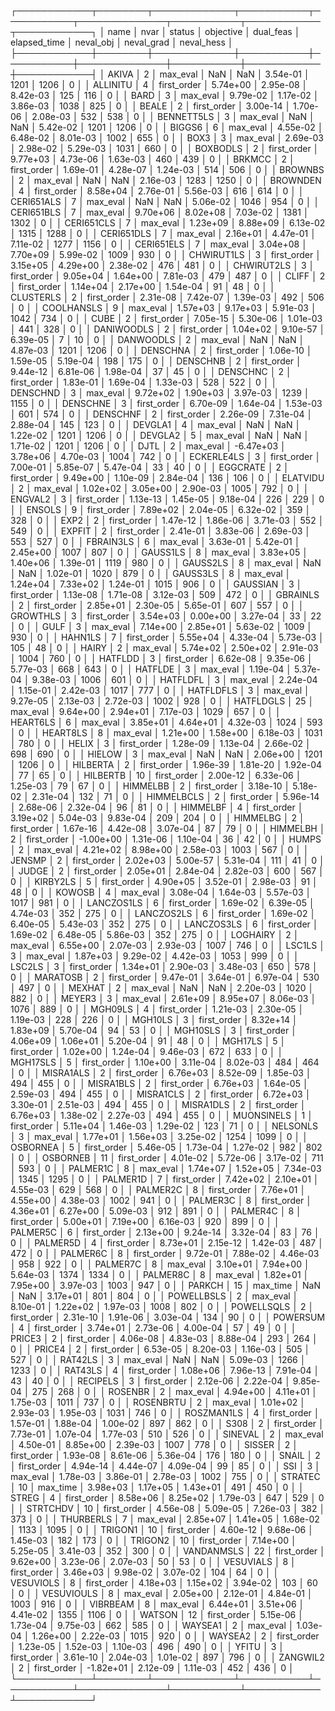 ┌────────────┬────────┬─────────────┬───────────┬───────────┬──────────────┬───────────┬────────────┬────────────┐
│       name │   nvar │      status │ objective │ dual_feas │ elapsed_time │ neval_obj │ neval_grad │ neval_hess │
├────────────┼────────┼─────────────┼───────────┼───────────┼──────────────┼───────────┼────────────┼────────────┤
│      AKIVA │      2 │    max_eval │       NaN │       NaN │     3.54e-01 │      1201 │       1206 │          0 │
│   ALLINITU │      4 │ first_order │  5.74e+00 │  2.95e-08 │     8.42e-03 │       125 │        116 │          0 │
│       BARD │      3 │    max_eval │  9.79e-02 │  1.17e-02 │     3.86e-03 │      1038 │        825 │          0 │
│      BEALE │      2 │ first_order │  3.00e-14 │  1.70e-06 │     2.08e-03 │       532 │        538 │          0 │
│ BENNETT5LS │      3 │    max_eval │       NaN │       NaN │     5.42e-02 │      1201 │       1206 │          0 │
│     BIGGS6 │      6 │    max_eval │  4.55e-02 │  6.48e-02 │     8.01e-03 │      1002 │        655 │          0 │
│       BOX3 │      3 │    max_eval │  2.69e-03 │  2.98e-02 │     5.29e-03 │      1031 │        660 │          0 │
│   BOXBODLS │      2 │ first_order │  9.77e+03 │  4.73e-06 │     1.63e-03 │       460 │        439 │          0 │
│     BRKMCC │      2 │ first_order │  1.69e-01 │  4.28e-07 │     1.24e-03 │       514 │        506 │          0 │
│    BROWNBS │      2 │    max_eval │       NaN │       NaN │     2.16e-03 │      1283 │       1250 │          0 │
│   BROWNDEN │      4 │ first_order │  8.58e+04 │  2.76e-01 │     5.56e-03 │       616 │        614 │          0 │
│ CERI651ALS │      7 │    max_eval │       NaN │       NaN │     5.06e-02 │      1046 │        954 │          0 │
│ CERI651BLS │      7 │    max_eval │  9.70e+06 │  8.02e+08 │     7.03e-02 │      1381 │       1302 │          0 │
│ CERI651CLS │      7 │    max_eval │  1.23e+09 │  8.88e+09 │     6.13e-02 │      1315 │       1288 │          0 │
│ CERI651DLS │      7 │    max_eval │  2.16e+01 │  4.47e-01 │     7.11e-02 │      1277 │       1156 │          0 │
│ CERI651ELS │      7 │    max_eval │  3.04e+08 │  7.70e+09 │     5.99e-02 │      1009 │        930 │          0 │
│ CHWIRUT1LS │      3 │ first_order │  3.15e+05 │  4.29e+00 │     2.38e-02 │       476 │        481 │          0 │
│ CHWIRUT2LS │      3 │ first_order │  9.05e+04 │  1.64e+00 │     7.81e-03 │       479 │        487 │          0 │
│      CLIFF │      2 │ first_order │  1.14e+04 │  2.17e+00 │     1.54e-04 │        91 │         48 │          0 │
│  CLUSTERLS │      2 │ first_order │  2.31e-08 │  7.42e-07 │     1.39e-03 │       492 │        506 │          0 │
│ COOLHANSLS │      9 │    max_eval │  1.57e+03 │  9.17e+03 │     5.91e-03 │      1042 │        734 │          0 │
│       CUBE │      2 │ first_order │  7.05e-15 │  5.30e-06 │     1.01e-03 │       441 │        328 │          0 │
│ DANIWOODLS │      2 │ first_order │  1.04e+02 │  9.10e-57 │     6.39e-05 │         7 │         10 │          0 │
│  DANWOODLS │      2 │    max_eval │       NaN │       NaN │     4.87e-03 │      1201 │       1206 │          0 │
│   DENSCHNA │      2 │ first_order │  1.06e-10 │  1.59e-05 │     5.19e-04 │       198 │        175 │          0 │
│   DENSCHNB │      2 │ first_order │  9.44e-12 │  6.81e-06 │     1.98e-04 │        37 │         45 │          0 │
│   DENSCHNC │      2 │ first_order │  1.83e-01 │  1.69e-04 │     1.33e-03 │       528 │        522 │          0 │
│   DENSCHND │      3 │    max_eval │  9.72e+02 │  1.90e+03 │     3.97e-03 │      1239 │       1155 │          0 │
│   DENSCHNE │      3 │ first_order │  6.70e-09 │  1.64e-04 │     1.53e-03 │       601 │        574 │          0 │
│   DENSCHNF │      2 │ first_order │  2.26e-09 │  7.31e-04 │     2.88e-04 │       145 │        123 │          0 │
│    DEVGLA1 │      4 │    max_eval │       NaN │       NaN │     1.22e-02 │      1201 │       1206 │          0 │
│    DEVGLA2 │      5 │    max_eval │       NaN │       NaN │     1.71e-02 │      1201 │       1206 │          0 │
│       DJTL │      2 │    max_eval │ -6.47e+03 │  3.78e+06 │     4.70e-03 │      1004 │        742 │          0 │
│ ECKERLE4LS │      3 │ first_order │  7.00e-01 │  5.85e-07 │     5.47e-04 │        33 │         40 │          0 │
│   EGGCRATE │      2 │ first_order │  9.49e+00 │  1.10e-09 │     2.84e-04 │       136 │        106 │          0 │
│   ELATVIDU │      2 │    max_eval │  1.02e+02 │  3.05e+00 │     2.90e-03 │      1005 │        792 │          0 │
│    ENGVAL2 │      3 │ first_order │  1.13e-13 │  1.45e-05 │     9.18e-04 │       226 │        229 │          0 │
│     ENSOLS │      9 │ first_order │  7.89e+02 │  2.04e-05 │     6.32e-02 │       359 │        328 │          0 │
│       EXP2 │      2 │ first_order │  1.47e-12 │  1.86e-06 │     3.71e-03 │       552 │        549 │          0 │
│     EXPFIT │      2 │ first_order │  2.41e-01 │  3.83e-06 │     2.69e-03 │       553 │        527 │          0 │
│  FBRAIN3LS │      6 │    max_eval │  3.63e-01 │  5.42e-01 │     2.45e+00 │      1007 │        807 │          0 │
│   GAUSS1LS │      8 │    max_eval │  3.83e+05 │  1.40e+06 │     1.39e-01 │      1119 │        980 │          0 │
│   GAUSS2LS │      8 │    max_eval │       NaN │       NaN │     1.02e-01 │      1020 │        879 │          0 │
│   GAUSS3LS │      8 │    max_eval │  1.24e+04 │  7.33e+02 │     1.24e-01 │      1015 │        906 │          0 │
│   GAUSSIAN │      3 │ first_order │  1.13e-08 │  1.71e-08 │     3.12e-03 │       509 │        472 │          0 │
│   GBRAINLS │      2 │ first_order │  2.85e+01 │  2.30e-05 │     5.65e-01 │       607 │        557 │          0 │
│   GROWTHLS │      3 │ first_order │  3.54e+03 │  0.00e+00 │     3.27e-04 │        33 │         22 │          0 │
│       GULF │      3 │    max_eval │  7.14e+00 │  2.85e+01 │     5.63e-02 │      1009 │        930 │          0 │
│    HAHN1LS │      7 │ first_order │  5.55e+04 │  4.33e-04 │     5.73e-03 │       105 │         48 │          0 │
│      HAIRY │      2 │    max_eval │  5.74e+02 │  2.50e+02 │     2.91e-03 │      1004 │        760 │          0 │
│    HATFLDD │      3 │ first_order │  6.62e-08 │  9.35e-06 │     5.77e-03 │       668 │        643 │          0 │
│    HATFLDE │      3 │    max_eval │  1.19e-04 │  5.37e-04 │     9.38e-03 │      1006 │        601 │          0 │
│   HATFLDFL │      3 │    max_eval │  2.24e-04 │  1.15e-01 │     2.42e-03 │      1017 │        777 │          0 │
│  HATFLDFLS │      3 │    max_eval │  9.27e-05 │  2.13e-03 │     2.72e-03 │      1002 │        928 │          0 │
│  HATFLDGLS │     25 │    max_eval │  9.64e+00 │  2.94e+01 │     7.17e-03 │      1029 │        657 │          0 │
│   HEART6LS │      6 │    max_eval │  3.85e+01 │  4.64e+01 │     4.32e-03 │      1024 │        593 │          0 │
│   HEART8LS │      8 │    max_eval │  1.21e+00 │  1.58e+00 │     6.18e-03 │      1031 │        780 │          0 │
│      HELIX │      3 │ first_order │  1.28e-09 │  1.13e-04 │     2.66e-02 │       698 │        690 │          0 │
│     HIELOW │      3 │    max_eval │       NaN │       NaN │     2.06e+00 │      1201 │       1206 │          0 │
│   HILBERTA │      2 │ first_order │  1.96e-39 │  1.81e-20 │     1.92e-04 │        77 │         65 │          0 │
│   HILBERTB │     10 │ first_order │  2.00e-12 │  6.33e-06 │     1.25e-03 │        79 │         67 │          0 │
│   HIMMELBB │      2 │ first_order │  3.18e-10 │  5.18e-02 │     2.31e-04 │       132 │         71 │          0 │
│ HIMMELBCLS │      2 │ first_order │  5.96e-14 │  2.68e-06 │     2.32e-04 │        96 │         81 │          0 │
│   HIMMELBF │      4 │ first_order │  3.19e+02 │  5.04e-03 │     9.83e-04 │       209 │        204 │          0 │
│   HIMMELBG │      2 │ first_order │  1.67e-16 │  4.42e-08 │     3.07e-04 │        87 │         79 │          0 │
│   HIMMELBH │      2 │ first_order │ -1.00e+00 │  1.31e-06 │     1.10e-04 │        36 │         42 │          0 │
│      HUMPS │      2 │    max_eval │  4.21e+02 │  8.98e+00 │     2.58e-03 │      1003 │        567 │          0 │
│     JENSMP │      2 │ first_order │  2.02e+03 │  5.00e-57 │     5.31e-04 │       111 │         41 │          0 │
│      JUDGE │      2 │ first_order │  2.05e+01 │  2.84e-04 │     2.82e-03 │       600 │        567 │          0 │
│   KIRBY2LS │      5 │ first_order │  4.90e+05 │  3.52e-01 │     2.98e-03 │        91 │         48 │          0 │
│     KOWOSB │      4 │    max_eval │  3.08e-04 │  1.64e-03 │     5.57e-03 │      1017 │        981 │          0 │
│ LANCZOS1LS │      6 │ first_order │  1.69e-02 │  6.39e-05 │     4.74e-03 │       352 │        275 │          0 │
│ LANCZOS2LS │      6 │ first_order │  1.69e-02 │  6.40e-05 │     5.43e-03 │       352 │        275 │          0 │
│ LANCZOS3LS │      6 │ first_order │  1.69e-02 │  6.48e-05 │     5.86e-03 │       352 │        275 │          0 │
│   LOGHAIRY │      2 │    max_eval │  6.55e+00 │  2.07e-03 │     2.93e-03 │      1007 │        746 │          0 │
│     LSC1LS │      3 │    max_eval │  1.87e+03 │  9.29e-02 │     4.42e-03 │      1053 │        999 │          0 │
│     LSC2LS │      3 │ first_order │  1.34e+01 │  2.90e-03 │     3.48e-03 │       650 │        578 │          0 │
│   MARATOSB │      2 │ first_order │  9.47e-01 │  3.64e-01 │     6.97e-04 │       530 │        497 │          0 │
│     MEXHAT │      2 │    max_eval │       NaN │       NaN │     2.20e-03 │      1020 │        882 │          0 │
│     MEYER3 │      3 │    max_eval │  2.61e+09 │  8.95e+07 │     8.06e-03 │      1076 │        889 │          0 │
│    MGH09LS │      4 │ first_order │  1.21e-03 │  2.30e-05 │     1.19e-03 │       228 │        226 │          0 │
│    MGH10LS │      3 │ first_order │  8.32e+14 │  1.83e+09 │     5.70e-04 │        94 │         53 │          0 │
│   MGH10SLS │      3 │ first_order │  4.06e+09 │  1.06e+01 │     5.20e-04 │        91 │         48 │          0 │
│    MGH17LS │      5 │ first_order │  1.02e+00 │  1.24e-04 │     9.46e-03 │       672 │        633 │          0 │
│   MGH17SLS │      5 │ first_order │  1.10e+00 │  3.11e-04 │     8.02e-03 │       484 │        464 │          0 │
│  MISRA1ALS │      2 │ first_order │  6.76e+03 │  8.52e-09 │     1.85e-03 │       494 │        455 │          0 │
│  MISRA1BLS │      2 │ first_order │  6.76e+03 │  1.64e-05 │     2.59e-03 │       494 │        455 │          0 │
│  MISRA1CLS │      2 │ first_order │  6.72e+03 │  3.30e-01 │     2.51e-03 │       494 │        455 │          0 │
│  MISRA1DLS │      2 │ first_order │  6.76e+03 │  1.38e-02 │     2.27e-03 │       494 │        455 │          0 │
│ MUONSINELS │      1 │ first_order │  5.11e+04 │  1.46e-03 │     1.29e-02 │       123 │         71 │          0 │
│   NELSONLS │      3 │    max_eval │  1.77e+01 │  1.56e+03 │     3.25e-02 │      1254 │       1099 │          0 │
│   OSBORNEA │      5 │ first_order │  5.46e-05 │  1.73e-04 │     1.27e-02 │       982 │        802 │          0 │
│   OSBORNEB │     11 │ first_order │  4.01e-02 │  5.72e-06 │     3.17e-02 │       711 │        593 │          0 │
│   PALMER1C │      8 │    max_eval │  1.74e+07 │  1.52e+05 │     7.34e-03 │      1345 │       1295 │          0 │
│   PALMER1D │      7 │ first_order │  7.42e+02 │  2.10e+01 │     4.55e-03 │       629 │        568 │          0 │
│   PALMER2C │      8 │ first_order │  7.76e+01 │  4.55e+00 │     4.38e-03 │      1002 │        941 │          0 │
│   PALMER3C │      8 │ first_order │  4.36e+01 │  6.27e+00 │     5.09e-03 │       912 │        891 │          0 │
│   PALMER4C │      8 │ first_order │  5.00e+01 │  7.19e+00 │     6.16e-03 │       920 │        899 │          0 │
│   PALMER5C │      6 │ first_order │  2.13e+00 │  9.24e-14 │     3.32e-04 │        83 │         76 │          0 │
│   PALMER5D │      4 │ first_order │  8.73e+01 │  2.15e-12 │     1.42e-03 │       487 │        472 │          0 │
│   PALMER6C │      8 │ first_order │  9.72e-01 │  7.88e-02 │     4.46e-03 │       958 │        922 │          0 │
│   PALMER7C │      8 │    max_eval │  3.10e+01 │  7.94e+00 │     5.64e-03 │      1374 │       1334 │          0 │
│   PALMER8C │      8 │    max_eval │  1.82e+01 │  7.95e+00 │     3.97e-03 │      1003 │        947 │          0 │
│     PARKCH │     15 │    max_time │       NaN │       NaN │     3.17e+01 │       801 │        804 │          0 │
│ POWELLBSLS │      2 │    max_eval │  8.10e-01 │  1.22e+02 │     1.97e-03 │      1008 │        802 │          0 │
│ POWELLSQLS │      2 │ first_order │  2.31e-10 │  1.91e-06 │     3.03e-04 │       134 │         90 │          0 │
│   POWERSUM │      4 │ first_order │  3.74e+01 │  2.73e-06 │     4.00e-04 │        57 │         49 │          0 │
│     PRICE3 │      2 │ first_order │  4.06e-08 │  4.83e-03 │     8.88e-04 │       293 │        264 │          0 │
│     PRICE4 │      2 │ first_order │  6.53e-05 │  8.20e-03 │     1.16e-03 │       505 │        527 │          0 │
│    RAT42LS │      3 │    max_eval │       NaN │       NaN │     5.09e-03 │      1266 │       1233 │          0 │
│    RAT43LS │      4 │ first_order │  1.08e+06 │  7.96e-13 │     7.91e-04 │        43 │         40 │          0 │
│   RECIPELS │      3 │ first_order │  2.12e-06 │  2.22e-04 │     9.85e-04 │       275 │        268 │          0 │
│    ROSENBR │      2 │    max_eval │  4.94e+00 │  4.11e+01 │     1.75e-03 │      1011 │        737 │          0 │
│  ROSENBRTU │      2 │    max_eval │  1.01e+02 │  2.93e-03 │     1.95e-03 │      1031 │        746 │          0 │
│ ROSZMAN1LS │      4 │ first_order │  1.57e-01 │  1.88e-04 │     1.00e-02 │       897 │        862 │          0 │
│       S308 │      2 │ first_order │  7.73e-01 │  1.07e-04 │     1.77e-03 │       510 │        526 │          0 │
│    SINEVAL │      2 │    max_eval │  4.50e-01 │  8.85e+00 │     2.39e-03 │      1007 │        778 │          0 │
│     SISSER │      2 │ first_order │  1.93e-08 │  8.61e-06 │     5.36e-04 │       176 │        180 │          0 │
│      SNAIL │      2 │ first_order │  4.94e-14 │  4.44e-07 │     4.09e-04 │        99 │         85 │          0 │
│        SSI │      3 │    max_eval │  1.78e-03 │  3.86e-01 │     2.78e-03 │      1002 │        755 │          0 │
│    STRATEC │     10 │    max_time │  3.98e+03 │  1.17e+05 │     1.43e+01 │       491 │        450 │          0 │
│      STREG │      4 │ first_order │  8.58e+06 │  8.25e+02 │     1.79e-03 │       647 │        529 │          0 │
│   STRTCHDV │     10 │ first_order │  4.56e-08 │  5.09e-05 │     7.26e-03 │       382 │        373 │          0 │
│  THURBERLS │      7 │    max_eval │  2.85e+07 │  1.41e+05 │     1.68e-02 │      1133 │       1095 │          0 │
│    TRIGON1 │     10 │ first_order │  4.60e-12 │  9.68e-06 │     1.45e-03 │       182 │        173 │          0 │
│    TRIGON2 │     10 │ first_order │  7.14e+00 │  5.25e-05 │     3.41e-03 │       352 │        300 │          0 │
│ VANDANMSLS │     22 │ first_order │  9.62e+00 │  3.23e-06 │     2.07e-03 │        50 │         53 │          0 │
│  VESUVIALS │      8 │ first_order │  3.46e+03 │  9.98e-02 │     3.07e-02 │       104 │         64 │          0 │
│  VESUVIOLS │      8 │ first_order │  4.18e+03 │  1.15e+02 │     3.94e-02 │       103 │         60 │          0 │
│ VESUVIOULS │      8 │    max_eval │  2.05e+00 │  2.12e-01 │     4.84e-01 │      1003 │        916 │          0 │
│   VIBRBEAM │      8 │    max_eval │  6.44e+01 │  3.51e+06 │     4.41e-02 │      1355 │       1106 │          0 │
│     WATSON │     12 │ first_order │  5.15e-06 │  1.73e-04 │     9.75e-03 │       662 │        585 │          0 │
│    WAYSEA1 │      2 │    max_eval │  1.03e-04 │  1.26e+00 │     2.22e-03 │      1015 │        920 │          0 │
│    WAYSEA2 │      2 │ first_order │  1.23e-05 │  1.52e-03 │     1.10e-03 │       496 │        490 │          0 │
│      YFITU │      3 │ first_order │  3.61e-10 │  2.04e-03 │     1.01e-02 │       897 │        796 │          0 │
│   ZANGWIL2 │      2 │ first_order │ -1.82e+01 │  2.12e-09 │     1.11e-03 │       452 │        436 │          0 │
└────────────┴────────┴─────────────┴───────────┴───────────┴──────────────┴───────────┴────────────┴────────────┘
